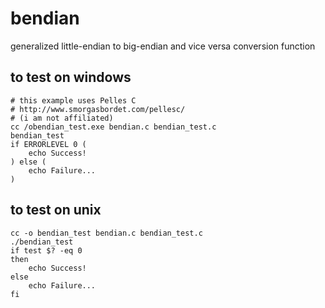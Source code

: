 # bendian
generalized little-endian to big-endian and vice versa conversion function

## to test on windows
    # this example uses Pelles C
    # http://www.smorgasbordet.com/pellesc/
    # (i am not affiliated)
    cc /obendian_test.exe bendian.c bendian_test.c
    bendian_test
    if ERRORLEVEL 0 (
        echo Success!
    ) else (
        echo Failure...
    )


## to test on unix
    cc -o bendian_test bendian.c bendian_test.c
    ./bendian_test
    if test $? -eq 0
    then
        echo Success!
    else
        echo Failure...
    fi

